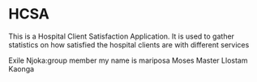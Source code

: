 HCSA
====

This is a Hospital Client Satisfaction Application. It is used to gather statistics on how satisfied the hospital clients are with different services 


Exile Njoka:group member
my name is mariposa
Moses Master
Llostam Kaonga

